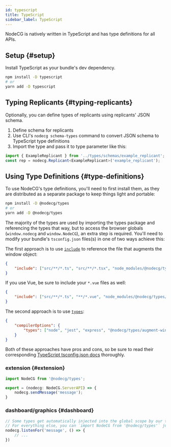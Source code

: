 ```yaml
---
id: typescript
title: TypeScript
sidebar_label: TypeScript
---
```


NodeCG is natively written in TypeScript and has type definitions for all APIs.

## Setup {#setup}

Install TypeScript as your bundle's dev dependency.

```bash
npm install -D typescript
# or
yarn add -D typescript
```

## Typing Replicants {#typing-replicants}

Optionally, you can define types of replicants using replicants' JSON schema.

1. Define schema for replicants
1. Use CLI's `nodecg schema-types` command to convert JSON schema to TypeScript type definitions
1. Import the type and pass it to type parameter like this:

```ts
import { ExampleReplicant } from '../types/schemas/example_replicant';
const rep = nodecg.Replicant<ExampleReplicant>('example_replicant');
```

## Using Type Definitions {#type-definitions}

To use NodeCG's type definitions, you'll need to first install them, as they are distributed as a separate package to keep things light and portable:

```bash
npm install -D @nodecg/types
# or
yarn add -D @nodecg/types
```

The majority of the types are used by importing the types package and referencing the types that way, but to access the browser globals (`window.nodecg` and `window.NodeCG`), an extra step is required. You'll need to modify your bundle's `tsconfig.json` files(s) in one of two ways achieve this:

The first approach is to use [`include`](https://www.typescriptlang.org/tsconfig#include) to reference the file that augments the window object:

```json
{
    "include": ["src/**/*.ts", "src/**/*.tsx", "node_modules/@nodecg/types/augment-window.d.ts"]
}
```

If you use Vue, be sure to include your `*.vue` files as well:

```json
{
    "include": ["src/**/*.ts", "**/*.vue", "node_modules/@nodecg/types/augment-window.d.ts"]
}
```

The second approach is to use [`types`](https://www.typescriptlang.org/tsconfig#types):

```json
{
    "compilerOptions": {
        "types": ["node", "jest", "express", "@nodecg/types/augment-window"]
    }
}
```

Both of these approaches have pros and cons, so be sure to read their corresponding [TypeScript tsconfig.json docs](https://www.typescriptlang.org/tsconfig) thoroughly.

### extension {#extension}

```ts
import NodeCG from '@nodecg/types';

export = (nodecg: NodeCG.ServerAPI) => {
    nodecg.sendMessage('message');
}
```

### dashboard/graphics {#dashboard}

```ts
// Some types get automatically injected into the global scope by our tsconfig.json.
// For everything else, you can `import NodeCG from '@nodecg/types'` just as in our extension example.
nodecg.listenFor('message', () => {
    // ...
})
```
